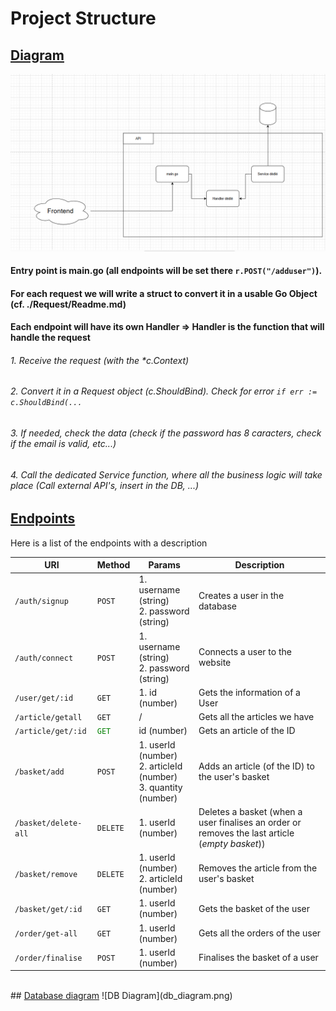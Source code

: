# Project Structure

## <u>Diagram</u> 

![Diagram](api_diagram.png)

#### Entry point is main.go (all endpoints will be set there `r.POST("/adduser")`).
#### For each request we will write a struct to convert it in a usable Go Object (cf. ./Request/Readme.md)
#### Each endpoint will have its own Handler => Handler is the function that will handle the request
###### 1. Receive the request (with the *c.Context)
###### 2. Convert it in a Request object (c.ShouldBind). Check for error `if err := c.ShouldBind(...`
###### 3. If needed, check the data (check if the password has 8 caracters, check if the email is valid, etc...)
###### 4. Call the dedicated Service function, where all the business logic will take place (Call external API's, insert in the DB, ...)


## <u>Endpoints</u>

Here is a list of the endpoints with a description

|URI |Method |Params |Description |
|-|-|-|-|
|`/auth/signup`| `POST`|1. username (string)<br> 2. password (string) |Creates a user in the database
|`/auth/connect`|`POST`|1. username (string)<br> 2. password (string)    | Connects a user to the website |
|`/user/get/:id`|`GET`|1. id (number)|Gets the information of a User|
|`/article/getall`| `GET`|/|Gets all the articles we have|
|`/article/get/:id`|<span style="color:green;">`GET`</span>|id (number)|Gets an article of the ID|
|`/basket/add`|`POST`|1. userId (number) <br> 2. articleId (number) <br> 3. quantity (number)|Adds an article (of the ID) to the user's basket|
|`/basket/delete-all`|`DELETE`|1. userId (number)|Deletes a basket (when a user finalises an order or removes the last article (<i>empty basket</i>))|
|`/basket/remove`|`DELETE`|1. userId (number) <br> 2. articleId (number)|Removes the article from the user's basket|
|`/basket/get/:id`|`GET`|1. userId (number)|Gets the basket of the user |
|`/order/get-all`|`GET`|1. userId (number) |Gets all the orders of the user| 
|`/order/finalise`|`POST`|1. userId (number)|Finalises the basket of a user|
</br>
## <u>Database diagram</u>
![DB Diagram](db_diagram.png)